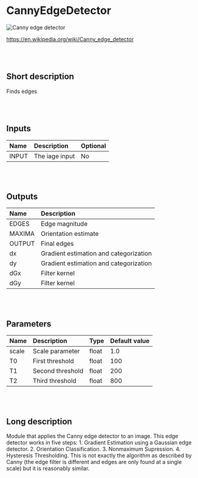 # CannyEdgeDetector

![Canny edge detector](https://upload.wikimedia.org/wikipedia/commons/thumb/2/20/%C3%84%C3%A4retuvastuse_n%C3%A4ide.png/500px-%C3%84%C3%A4retuvastuse_n%C3%A4ide.png)

https://en.wikipedia.org/wiki/Canny_edge_detector


<br><br>

## Short description

Finds edges

<br><br>

## Inputs

|Name|Description|Optional|
|:----|:-----------|:-------|
|INPUT|The iage input|No|

<br><br>

## Outputs

|Name|Description|
|:----|:-----------|
|EDGES|Edge magnitude|
|MAXIMA|Orientation estimate|
|OUTPUT|Final edges|
|dx|Gradient estimation and categorization|
|dy|Gradient estimation and categorization|
|dGx|Filter kernel|
|dGy|Filter kernel|

<br><br>

## Parameters

|Name|Description|Type|Default value|
|:----|:-----------|:----|:-------------|
|scale|Scale parameter|float|1.0|
|T0|First threshold|float|100|
|T1|Second threshold|float|200|
|T2|Third threshold|float|800|

<br><br>
## Long description
Module that applies the Canny edge detector to an image. This edge detector works in five steps:
    1. Gradient Estimation using a Gaussian edge detector.
    2. Orientation Classification.
    3. Nonmaximum Supression.
    4. Hysteresis Thresholding.
    This is not exactly the algorithm as described by Canny (the edge filter is different and edges are only found at a single scale) but it is reasonably similar.
